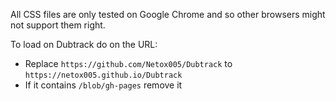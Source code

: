 All CSS files are only tested on Google Chrome and so other browsers might not support them right.

To load on Dubtrack do on the URL:
- Replace `https://github.com/Netox005/Dubtrack` to `https://netox005.github.io/Dubtrack`
- If it contains `/blob/gh-pages` remove it
